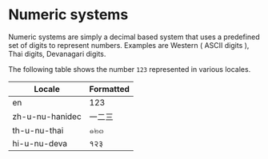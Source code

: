 ﻿# Numeric systems

Numeric systems are simply a decimal based system that uses a predefined set of digits to represent numbers. Examples 
are Western ( ASCII digits ), Thai digits, Devanagari digits. 

The following table shows the number `123` represented in various locales.

| Locale | Formatted |
| ------ | --------- |
| en | 123 |
| zh-u-nu-hanidec | 一二三 |
| th-u-nu-thai | ๑๒๓ |
| hi-u-nu-deva | १२३ |
